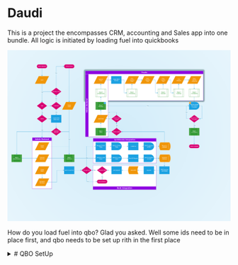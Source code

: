 # Daudi

This is a project the encompasses CRM, accounting and Sales app into one bundle.
All logic is initiated by loading fuel into quickbooks

![Logic Flow](/documentation/flowchart.png)

How do you load fuel into qbo? Glad you asked.
Well some ids need to be in place first, and qbo needs to be set up rith in the first place

<details>
  <summary># QBO SetUp</summary>

## 1. Locations

Enable locations, and create locations representing Each of the currently known depots within the KPC pipelime
![QBO Setup](/documentation/locations.gif)
Obtain the location ID's by using qbo API Explorer where you will query for [all Departments](https://developer.intuit.com/app/developer/qbo/docs/api/accounting/all-entities/department#query-a-department)
When all the depots are setup for the OMC in question, copy over the IDs obtained from qbo.
![Daudi Setup](/documentation/depotId.gif)

### Depot Mapping cheatsheet

CZVGfgb4iaLDA5l7BAjl - Eldoret
GaRFUjEpcM2YcKfQCLr8 - VTTI
IEUYY6BytsxKB1MzA4S7 - Kisumu
Kf2qa3DtflkqO1dQDbms - Oilcom
mKxvgC44gOZztr4rGuEk - Gulf
pcu7CtKLSydzzhg2ZLSY - Konza

<details>
